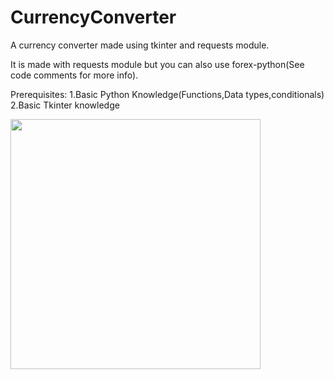 # CurrencyConverter
A currency converter made using tkinter and requests module.

It is made with requests module but you can also use forex-python(See code comments for more info).

Prerequisites:
1.Basic Python Knowledge(Functions,Data types,conditionals)
2.Basic Tkinter knowledge

<img src="https://user-images.githubusercontent.com/70806988/104850810-41eb6d80-5917-11eb-9a40-dcd037d4be21.png" width="400">


